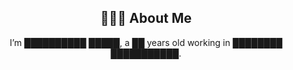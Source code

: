 <div align="center">
  
## 👨🏻‍💻  About Me

I’m ██████████ █████, a ██ years old working in ████████ ███████████.

</div>
